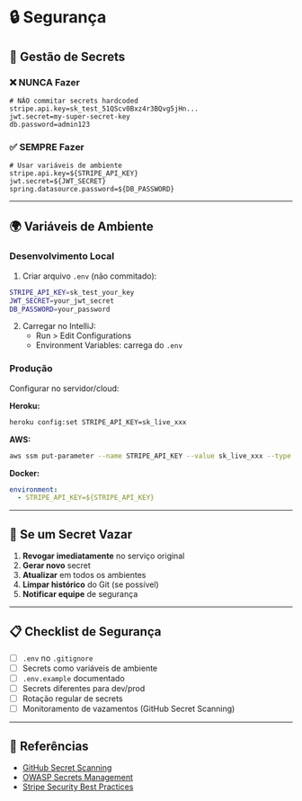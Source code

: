# 🔒 Segurança

## 🔑 Gestão de Secrets

### ❌ NUNCA Fazer

```properties
# NÃO commitar secrets hardcoded
stripe.api.key=sk_test_51QScv0Bxz4r3BQvg5jHn...
jwt.secret=my-super-secret-key
db.password=admin123
```

### ✅ SEMPRE Fazer

```properties
# Usar variáveis de ambiente
stripe.api.key=${STRIPE_API_KEY}
jwt.secret=${JWT_SECRET}
spring.datasource.password=${DB_PASSWORD}
```

---

## 🌍 Variáveis de Ambiente

### Desenvolvimento Local

1. Criar arquivo `.env` (não commitado):

```bash
STRIPE_API_KEY=sk_test_your_key
JWT_SECRET=your_jwt_secret
DB_PASSWORD=your_password
```

2. Carregar no IntelliJ:
   - Run > Edit Configurations
   - Environment Variables: carrega do `.env`

### Produção

Configurar no servidor/cloud:

**Heroku:**

```bash
heroku config:set STRIPE_API_KEY=sk_live_xxx
```

**AWS:**

```bash
aws ssm put-parameter --name STRIPE_API_KEY --value sk_live_xxx --type SecureString
```

**Docker:**

```yaml
environment:
  - STRIPE_API_KEY=${STRIPE_API_KEY}
```

---

## 🚨 Se um Secret Vazar

1. **Revogar imediatamente** no serviço original
2. **Gerar novo** secret
3. **Atualizar** em todos os ambientes
4. **Limpar histórico** do Git (se possível)
5. **Notificar equipe** de segurança

---

## 📋 Checklist de Segurança

- [ ] `.env` no `.gitignore`
- [ ] Secrets como variáveis de ambiente
- [ ] `.env.example` documentado
- [ ] Secrets diferentes para dev/prod
- [ ] Rotação regular de secrets
- [ ] Monitoramento de vazamentos (GitHub Secret Scanning)

---

## 🔗 Referências

- [GitHub Secret Scanning](https://docs.github.com/en/code-security/secret-scanning)
- [OWASP Secrets Management](https://cheatsheetseries.owasp.org/cheatsheets/Secrets_Management_Cheat_Sheet.html)
- [Stripe Security Best Practices](https://stripe.com/docs/security/guide)
